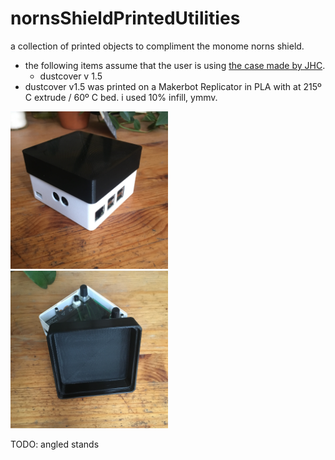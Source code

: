 # nornsShieldPrintedUtilities
a collection of printed objects to compliment the monome norns shield.
* the following items assume that the user is using [the case made by JHC](https://llllllll.co/t/norns-shield-case-designs/30347/224).
  * dustcover v 1.5
* dustcover v1.5 was printed on a Makerbot Replicator in PLA with at 215º C extrude / 60º C bed. i used 10% infill, ymmv.

<img src="https://github.com/evanmcook/nornsShieldPrintedUtilities/blob/main/images/dustcoverv1.5a.JPG" width="50%">
<img src="https://github.com/evanmcook/nornsShieldPrintedUtilities/blob/main/images/dustcoverv1.5b.JPG" width="50%">

TODO: angled stands
